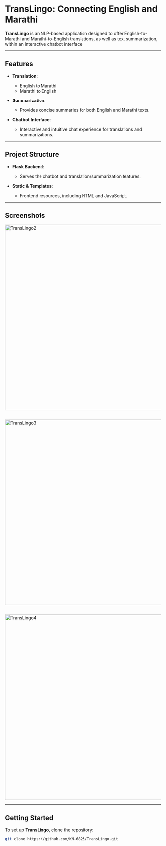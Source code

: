 # TransLingo: Connecting English and Marathi

**TransLingo** is an NLP-based application designed to offer English-to-Marathi and Marathi-to-English translations, as well as text summarization, within an interactive chatbot interface.

---

## Features

- **Translation**: 
  - English to Marathi
  - Marathi to English

- **Summarization**: 
  - Provides concise summaries for both English and Marathi texts.

- **Chatbot Interface**: 
  - Interactive and intuitive chat experience for translations and summarizations.

---

## Project Structure

- **Flask Backend**:
  - Serves the chatbot and translation/summarization features.

- **Static & Templates**:
  - Frontend resources, including HTML and JavaScript.

---

## Screenshots

<div style="display: flex; justify-content: center; gap: 30px; align-items: center; flex-wrap: wrap;">
  <img src="https://github.com/user-attachments/assets/7d5947ea-2ea0-46c3-b1f8-9ba60375ce5c" alt="TransLingo2" width="600"/>
  <img src="https://github.com/user-attachments/assets/cc2e2ff3-49d0-4d8c-8b28-f2485748d500" alt="TransLingo3" width="600"/>
  <img src="https://github.com/user-attachments/assets/3d4dd15b-6d49-4786-9ca3-7900a75e0c58" alt="TransLingo4" width="600"/>
</div>

---

## Getting Started

To set up **TransLingo**, clone the repository:

```bash
git clone https://github.com/KN-6823/TransLingo.git
